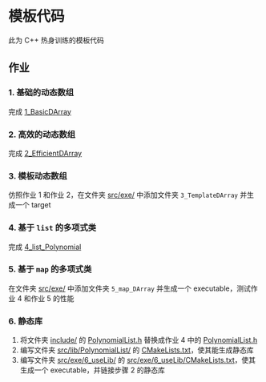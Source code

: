 # 模板代码

此为 C++ 热身训练的模板代码

## 作业

### 1. 基础的动态数组

完成 [1_BasicDArray](src/exe/1_BasicDArray) 

### 2. 高效的动态数组

完成 [2_EfficientDArray](src/exe/2_EfficientDArray) 

### 3. 模板动态数组

仿照作业 1 和作业 2，在文件夹 [src/exe/](src/exe) 中添加文件夹 `3_TemplateDArray` 并生成一个 target

### 4. 基于 `list` 的多项式类

完成 [4_list_Polynomial](src/exe/4_list_Polynomial) 

###  5. 基于 `map` 的多项式类

在文件夹 [src/exe/](src/exe) 中添加文件夹 `5_map_DArray` 并生成一个 executable，测试作业 4 和作业 5 的性能

### 6. 静态库

1. 将文件夹 [include/](include/) 的 [PolynomialList.h](include/PolynomialList.h) 替换成作业 4 中的 [PolynomialList.h](src/exe/4_list_Polynomial/PolynomialList.h) 
2. 编写文件夹 [src/lib/PolynomialList/](src/lib/PolynomialList/) 的 [CMakeLists.txt](src/lib/PolynomialList/CMakeLists.txt)，使其能生成静态库
3. 编写文件夹 [src/exe/6_useLib/](src/exe/6_useLib/) 的 [src/exe/6_useLib/CMakeLists.txt](src/exe/6_useLib/CMakeLists.txt)，使其生成一个 executable，并链接步骤 2 的静态库

